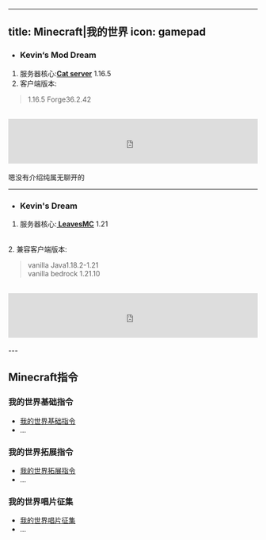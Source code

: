 ---
 title: Minecraft|我的世界
 icon: gamepad
 ---

 - ### Kevin‘s Mod Dream

 1. 服务器核心:**[Cat server](https://catmc.org/)** 1.16.5
 2. 客户端版本:
 >1.16.5 Forge36.2.42
 <br>
 <iframe style="width:728px;height:90px;max-width:100%;border:none;display:block;margin:auto" src="https://zh-cn.namemc.com/server/play.simpfun.cn:19327/embed" width="728" height="90"></iframe>
 <br>
 嗯没有介绍纯属无聊开的
 <br>

 ---

 - ### Kevin's Dream

 1. 服务器核心:**[ LeavesMC](https://leavesmc.org/)** 1.21
 <br>
 2. 兼容客户端版本:

 > vanilla Java1.18.2-1.21<br>
 > vanilla bedrock 1.21.10
 <br>
 <iframe style="width:728px;height:90px;max-width:100%;border:none;display:block;margin:auto" src="https://zh-cn.namemc.com/server/play.simpfun.cn:19084/embed" width="728" height="90"></iframe>
 <br>
 ---
 
 ## Minecraft指令

### 我的世界基础指令
- [我的世界基础指令](basic/)
- ...
### 我的世界拓展指令
- [我的世界拓展指令](more/)
- ...
### 我的世界唱片征集

 - [我的世界唱片征集](cd/)
 - ...
